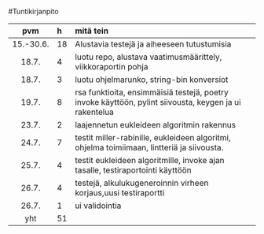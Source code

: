 #Tuntikirjanpito

|pvm | h | mitä tein |
|:--:|:--|:----|
|15.-30.6.|18| Alustavia testejä ja aiheeseen tutustumisia|
|18.7.|4| luotu repo, alustava vaatimusmäärittely, viikkoraportin pohja|
|18.7.|3| luotu ohjelmarunko, string-bin konversiot|
|19.7.|8| rsa funktioita, ensimmäisiä testejä, poetry invoke käyttöön, pylint siivousta, keygen ja ui rakentelua|
|23.7.|2| laajennetun eukleideen algoritmin rakennus|
|24.7.|7| testit miller-rabinille, eukleideen algoritmi, ohjelma toimiimaan, lintteriä ja siivousta.|
|25.7.|4| testit eukleideen algoritmille, invoke ajan tasalle, testiraportointi käyttöön|
|26.7.|4| testejä, alkulukugeneroinnin virheen korjaus,uusi testiraportti|
|26.7.|1| ui validointia|
|yht |51|
